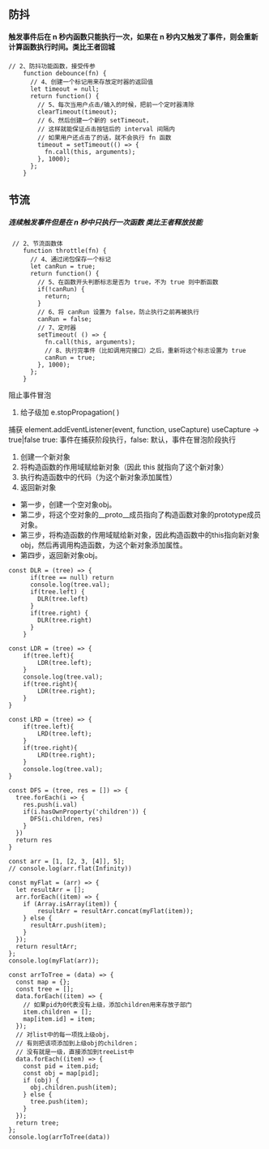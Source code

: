 ## 防抖
#### 触发事件后在 n 秒内函数只能执行一次，如果在 n 秒内又触发了事件，则会重新计算函数执行时间。类比王者回城
```
// 2、防抖功能函数，接受传参
    function debounce(fn) {
      // 4、创建一个标记用来存放定时器的返回值
      let timeout = null;
      return function() {
        // 5、每次当用户点击/输入的时候，把前一个定时器清除
        clearTimeout(timeout);
        // 6、然后创建一个新的 setTimeout，
        // 这样就能保证点击按钮后的 interval 间隔内
        // 如果用户还点击了的话，就不会执行 fn 函数
        timeout = setTimeout(() => {
          fn.call(this, arguments);
        }, 1000);
      };
    }

```
## 节流
##### 连续触发事件但是在 n 秒中只执行一次函数 类比王者释放技能
```
 // 2、节流函数体
    function throttle(fn) {
      // 4、通过闭包保存一个标记
      let canRun = true;
      return function() {
        // 5、在函数开头判断标志是否为 true，不为 true 则中断函数
        if(!canRun) {
          return;
        }
        // 6、将 canRun 设置为 false，防止执行之前再被执行
        canRun = false;
        // 7、定时器
        setTimeout( () => {
          fn.call(this, arguments);
          // 8、执行完事件（比如调用完接口）之后，重新将这个标志设置为 true
          canRun = true;
        }, 1000);
      };
    }
```

<!-- 冒泡、事件捕获 -->
阻止事件冒泡
1. 给子级加 e.stopPropagation( )

捕获
 element.addEventListener(event, function, useCapture)
 useCapture -> true|false  true: 事件在捕获阶段执行，false: 默认，事件在冒泡阶段执行

<!-- new -->
1. 创建一个新对象
2. 将构造函数的作用域赋给新对象（因此 this 就指向了这个新对象）
3. 执行构造函数中的代码（为这个新对象添加属性）
4. 返回新对象

- 第一步，创建一个空对象obj。
- 第二步，将这个空对象的__proto__成员指向了构造函数对象的prototype成员对象。
- 第三步，将构造函数的作用域赋给新对象，因此构造函数中的this指向新对象obj，然后再调用构造函数，为这个新对象添加属性。
- 第四步，返回新对象obj。

<!-- 二叉树前序 根左右-->
  ```
  const DLR = (tree) => {
        if(tree == null) return
        console.log(tree.val);
        if(tree.left) {
          DLR(tree.left)
        }
        if(tree.right) {
          DLR(tree.right)
        }
      }
  ```
<!-- 二叉树中序 左根右-->
```
const LDR = (tree) => {
    if(tree.left){
        LDR(tree.left);
    }
    console.log(tree.val);
    if(tree.right){
        LDR(tree.right);
    }
}
```
<!-- 二叉树后序 左右根-->
```
const LRD = (tree) => {
    if(tree.left){
        LRD(tree.left);
    }
    if(tree.right){
        LRD(tree.right);
    }
    console.log(tree.val);
}
```

<!-- DFS 深度优先 -->
```
const DFS = (tree, res = []) => {
  tree.forEach(i => {
    res.push(i.val)
    if(i.hasOwnProperty('children')) {
      DFS(i.children, res)
    }
  })
  return res
}
```
<!-- BFS 广度优先 -->
<!-- 扁平化数组 -->
```
const arr = [1, [2, 3, [4]], 5];
// console.log(arr.flat(Infinity))

const myFlat = (arr) => {
  let resultArr = [];
  arr.forEach((item) => {
    if (Array.isArray(item)) {
        resultArr = resultArr.concat(myFlat(item));
    } else {
      resultArr.push(item);
    }
  });
  return resultArr;
};
console.log(myFlat(arr));
```

<!-- 数组转化为树形结构 -->
```
const arrToTree = (data) => {
  const map = {};
  const tree = [];
  data.forEach((item) => {
    // 如果pid为0代表没有上级，添加children用来存放子部门
    item.children = [];
    map[item.id] = item;
  });
  // 对list中的每一项找上级obj，
  // 有则把该项添加到上级obj的children；
  // 没有就是一级，直接添加到treeList中
  data.forEach((item) => {
    const pid = item.pid;
    const obj = map[pid];
    if (obj) {
      obj.children.push(item);
    } else {
      tree.push(item);
    }
  });
  return tree;
};
console.log(arrToTree(data))
```